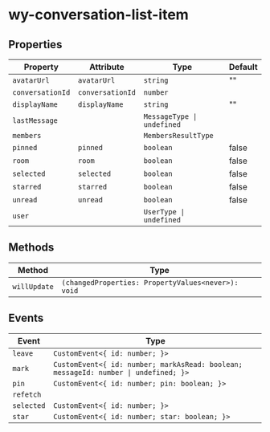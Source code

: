 # wy-conversation-list-item

## Properties

| Property         | Attribute        | Type                       | Default |
|------------------|------------------|----------------------------|---------|
| `avatarUrl`      | `avatarUrl`      | `string`                   | ""      |
| `conversationId` | `conversationId` | `number`                   |         |
| `displayName`    | `displayName`    | `string`                   | ""      |
| `lastMessage`    |                  | `MessageType \| undefined` |         |
| `members`        |                  | `MembersResultType`        |         |
| `pinned`         | `pinned`         | `boolean`                  | false   |
| `room`           | `room`           | `boolean`                  | false   |
| `selected`       | `selected`       | `boolean`                  | false   |
| `starred`        | `starred`        | `boolean`                  | false   |
| `unread`         | `unread`         | `boolean`                  | false   |
| `user`           |                  | `UserType \| undefined`    |         |

## Methods

| Method       | Type                                             |
|--------------|--------------------------------------------------|
| `willUpdate` | `(changedProperties: PropertyValues<never>): void` |

## Events

| Event      | Type                                             |
|------------|--------------------------------------------------|
| `leave`    | `CustomEvent<{ id: number; }>`                   |
| `mark`     | `CustomEvent<{ id: number; markAsRead: boolean; messageId: number \| undefined; }>` |
| `pin`      | `CustomEvent<{ id: number; pin: boolean; }>`     |
| `refetch`  |                                                  |
| `selected` | `CustomEvent<{ id: number; }>`                   |
| `star`     | `CustomEvent<{ id: number; star: boolean; }>`    |
